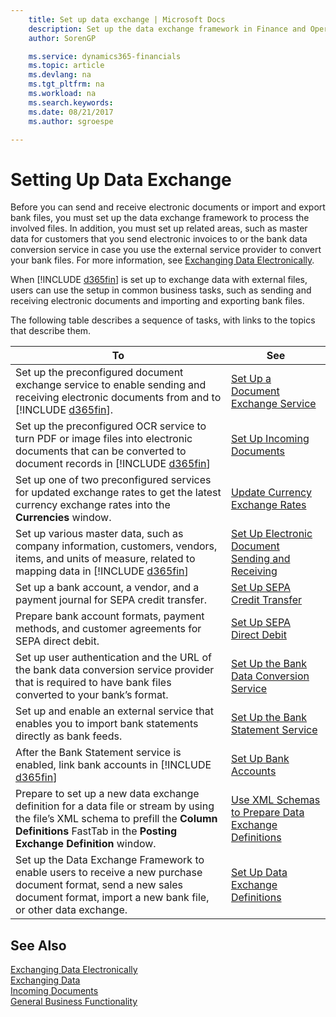 ```yaml
---
    title: Set up data exchange | Microsoft Docs
    description: Set up the data exchange framework in Finance and Operations, Business edition .
    author: SorenGP

    ms.service: dynamics365-financials
    ms.topic: article
    ms.devlang: na
    ms.tgt_pltfrm: na
    ms.workload: na
    ms.search.keywords:
    ms.date: 08/21/2017
    ms.author: sgroespe

---
```

# Setting Up Data Exchange
Before you can send and receive electronic documents or import and export bank files, you must set up the data exchange framework to process the involved files. In addition, you must set up related areas, such as master data for customers that you send electronic invoices to or the bank data conversion service in case you use the external service provider to convert your bank files. For more information, see [Exchanging Data Electronically](across-data-exchange.md).  

 When [!INCLUDE [d365fin](includes/d365fin_md.md)] is set up to exchange data with external files, users can use the setup in common business tasks, such as sending and receiving electronic documents and importing and exporting bank files.  

 The following table describes a sequence of tasks, with links to the topics that describe them.  


|                                                                                                 **To**                                                                                                 |                                                            **See**                                                            |
|--------------------------------------------------------------------------------------------------------------------------------------------------------------------------------------------------------|-------------------------------------------------------------------------------------------------------------------------------|
|                   Set up the preconfigured document exchange service to enable sending and receiving electronic documents from and to [!INCLUDE [d365fin](includes/d365fin_md.md)].                    |                   [Set Up a Document Exchange Service](across-how-to-set-up-a-document-exchange-service.md)                   |
|          Set up the preconfigured OCR service to turn PDF or image files into electronic documents that can be converted to document records in [!INCLUDE [d365fin](includes/d365fin_md.md)]           |                               [Set Up Incoming Documents](across-how-setup-income-documents.md)                               |
|                             Set up one of two preconfigured services for updated exchange rates to get the latest currency exchange rates into the **Currencies** window.                              |                              [Update Currency Exchange Rates](finance-how-update-currencies.md)                               |
|           Set up various master data, such as company information, customers, vendors, items, and units of measure, related to mapping data in [!INCLUDE [d365fin](includes/d365fin_md.md)]            |     [Set Up Electronic Document Sending and Receiving](across-how-to-set-up-electronic-document-sending-and-receiving.md)     |
|                                                            Set up a bank account, a vendor, and a payment journal for SEPA credit transfer.                                                            |                         [Set Up SEPA Credit Transfer](finance-how-to-set-up-sepa-credit-transfer.md)                          |
|                                                     Prepare bank account formats, payment methods, and customer agreements for SEPA direct debit.                                                      |                            [Set Up SEPA Direct Debit](finance-how-to-set-up-sepa-direct-debit.md)                             |
|                        Set up user authentication and the URL of the bank data conversion service provider that is required to have bank files converted to your bank’s format.                        |                   [Set Up the Bank Data Conversion Service](bank-how-setup-bank-data-conversion-service.md)                   |
|                                                Set up and enable an external service that enables you to import bank statements directly as bank feeds.                                                |                         [Set Up the Bank Statement Service](bank-how-setup-bank-statement-service.md)                         |
|                                            After the Bank Statement service is enabled, link bank accounts in [!INCLUDE [d365fin](includes/d365fin_md.md)]                                             |                                    [Set Up Bank Accounts](bank-how-setup-bank-accounts.md)                                    |
| Prepare to set up a new data exchange definition for a data file or stream by using the file’s XML schema to prefill the **Column Definitions** FastTab in the **Posting Exchange Definition** window. | [Use XML Schemas to Prepare Data Exchange Definitions](across-how-to-use-xml-schemas-to-prepare-data-exchange-definitions.md) |
|            Set up the Data Exchange Framework to enable users to receive a new purchase document format, send a new sales document format, import a new bank file, or other data exchange.             |                     [Set Up Data Exchange Definitions](across-how-to-set-up-data-exchange-definitions.md)                     |

## See Also  
[Exchanging Data Electronically](across-data-exchange.md)  
[Exchanging Data](across-exchange-data.md)   
[Incoming Documents](across-income-documents.md)  
[General Business Functionality](ui-across-business-areas.md)  
